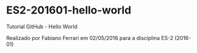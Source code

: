 # ES2-201601-hello-world
Tutorial GitHub - Hello World

Realizado por Fabiano Ferrari em 02/05/2016
para a disciplina ES-2 (2016-01)

